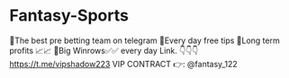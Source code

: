 # Fantasy-Sports
📍The best pre betting team on telegram 📍Every day free tips 📍Long term profits 📈📈 📍Big Winrows✅✅ every day  Link. 👇👇👇  https://t.me/vipshadow223  VIP CONTRACT 👉: @fantasy_122
